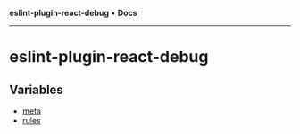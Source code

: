 **eslint-plugin-react-debug** • **Docs**

***

# eslint-plugin-react-debug

## Variables

- [meta](variables/meta.md)
- [rules](variables/rules.md)
